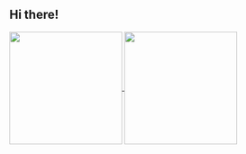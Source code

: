 <h2>
Hi there!
</h2>
<a href="https://github.com/vuthanhnguyen92">
  <img align="center" src="https://github-readme-stats.vercel.app/api/top-langs/?username=vuthanhnguyen92&layout=compact" style="height:200px"/>
</a>
<a href="https://github.com/vuthanhnguyen92">
  <img align="center" src="https://github-readme-stats.vercel.app/api?username=vuthanhnguyen92&count_private=true" style="height:200px"/>
</a>

